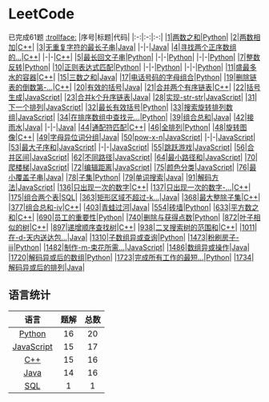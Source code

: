 # LeetCode
已完成61题
[:trollface:](./REWRITE.md)
|序号|标题|代码|
|:-:|:-:|:-:|
|[1](https://leetcode-cn.com/problems/two-sum/)|[两数之和](./docs/1.两数之和.md)|[Python](./codes/1.两数之和.py)|
|[2](https://leetcode-cn.com/problems/add-two-numbers/)|[两数相加](./docs/2.两数相加.md)|[C++](./codes/2.两数相加.cpp)|
|[3](https://leetcode-cn.com/problems/longest-substring-without-repeating-characters/)|[无重复字符的最长子串](./docs/3.无重复字符的最长子串.md)|[Java](./codes/3.无重复字符的最长子串_1.java)|
|-|-|[Java](./codes/3.无重复字符的最长子串_2.java)|
|[4](https://leetcode-cn.com/problems/median-of-two-sorted-arrays/description/)|[寻找两个正序数组的...](./docs/4.寻找两个正序数组的中位数.md)|[C++](./codes/4.寻找两个正序数组的中位数_1.cpp)|
|-|-|[C++](./codes/4.寻找两个正序数组的中位数_2.cpp)|
|[5](https://leetcode-cn.com/problems/longest-palindromic-substring/)|[最长回文子串](./docs/5.最长回文子串.md)|[Python](./codes/5.最长回文子串_1.py)|
|-|-|[Python](./codes/5.最长回文子串_2.py)|
|-|-|[Python](./codes/5.最长回文子串_3.py)|
|[7](https://leetcode-cn.com/problems/reverse-integer/description/)|[整数反转](./docs/7.整数反转.md)|[Python](./codes/7.整数反转.py)|
|[10](https://leetcode-cn.com/problems/regular-expression-matching/description/)|[正则表达式匹配](./docs/10.正则表达式匹配.md)|[Python](./codes/10.正则表达式匹配_1.py)|
|-|-|[Python](./codes/10.正则表达式匹配_2.py)|
|-|-|[Python](./codes/10.正则表达式匹配_3.py)|
|[11](https://leetcode-cn.com/problems/container-with-most-water/description/)|[盛最多水的容器](./docs/11.盛最多水的容器.md)|[C++](./codes/11.盛最多水的容器.cpp)|
|[15](https://leetcode-cn.com/problems/3sum/description/)|[三数之和](./docs/15.三数之和.md)|[Java](./codes/15.三数之和.java)|
|[17](https://leetcode-cn.com/problems/letter-combinations-of-a-phone-number/description/)|[电话号码的字母组合](./docs/17.电话号码的字母组合.md)|[Python](./codes/17.电话号码的字母组合.py)|
|[19](https://leetcode-cn.com/problems/remove-nth-node-from-end-of-list/description/)|[删除链表的倒数第-...](./docs/19.删除链表的倒数第-n-个结点.md)|[C++](./codes/19.删除链表的倒数第-n-个结点.cpp)|
|[20](https://leetcode-cn.com/problems/valid-parentheses/description/)|[有效的括号](./docs/20.有效的括号.md)|[Java](./codes/20.有效的括号.java)|
|[21](https://leetcode-cn.com/problems/merge-two-sorted-lists/description/)|[合并两个有序链表](./docs/21.合并两个有序链表.md)|[C++](./codes/21.合并两个有序链表.cpp)|
|[22](https://leetcode-cn.com/problems/generate-parentheses/description/)|[括号生成](./docs/22.括号生成.md)|[JavaScript](./codes/22.括号生成.js)|
|[23](https://leetcode-cn.com/problems/merge-k-sorted-lists/description/)|[合并k个升序链表](./docs/23.合并k个升序链表.md)|[Java](./codes/23.合并k个升序链表.java)|
|[28](https://leetcode-cn.com/problems/implement-strstr/description/)|[实现-str-str](./docs/28.实现-str-str.md)|[JavaScript](./codes/28.实现-str-str.js)|
|[31](https://leetcode-cn.com/problems/next-permutation/description/)|[下一个排列](./docs/31.下一个排列.md)|[JavaScript](./codes/31.下一个排列.js)|
|[32](https://leetcode-cn.com/problems/longest-valid-parentheses/description/)|[最长有效括号](./docs/32.最长有效括号.md)|[Python](./codes/32.最长有效括号.py)|
|[33](https://leetcode-cn.com/problems/search-in-rotated-sorted-array/description/)|[搜索旋转排列数组](./docs/33.搜索旋转排列数组.md)|[JavaScript](./codes/33.搜索旋转排序数组.js)|
|[34](https://leetcode-cn.com/problems/find-first-and-last-position-of-element-in-sorted-array/description/)|[在排序数组中查找元...](./docs/34.在排序数组中查找元素的第一个和最后一个位置.md)|[Python](./codes/34.在排序数组中查找元素的第一个和最后一个位置.py)|
|[39](https://leetcode-cn.com/problems/combination-sum/description/)|[组合总和](./docs/39.组合总和.md)|[Java](./codes/39.组合总和.java)|
|[42](https://leetcode-cn.com/problems/trapping-rain-water/description/)|[接雨水](./docs/42.接雨水.md)|[Java](./codes/42.接雨水_1.java)|
|-|-|[Java](./codes/42.接雨水_2.java)|
|[44](https://leetcode-cn.com/problems/wildcard-matching/description/)|[通配符匹配](./docs/44.通配符匹配.md)|[C++](./codes/44.通配符匹配.cpp)|
|[46](https://leetcode-cn.com/problems/permutations/description/)|[全排列](./docs/46.全排列.md)|[Python](./codes/46.全排列.py)|
|[48](https://leetcode-cn.com/problems/rotate-image/description/)|[旋转图像](./docs/48.旋转图像.md)|[C++](./codes/48.旋转图像.cpp)|
|[49](https://leetcode-cn.com/problems/group-anagrams/description/)|[字母异位词分组](./docs/49.字母异位词分组.md)|[Java](./codes/49.字母异位词分组.java)|
|[50](https://leetcode-cn.com/problems/powx-n/description/)|[pow-x-n](./docs/50.pow-x-n.md)|[JavaScript](./codes/50.pow-x-n_1.js)|
|-|-|[JavaScript](./codes/50.pow-x-n_2.js)|
|[53](https://leetcode-cn.com/problems/maximum-subarray/description/)|[最大子序和](./docs/53.最大子序和.md)|[JavaScript](./codes/53.最大子序和_1.js)|
|-|-|[JavaScript](./codes/53.最大子序和_2.js)|
|[55](https://leetcode-cn.com/problems/jump-game/description/)|[跳跃游戏](./docs/55.跳跃游戏.md)|[JavaScript](./codes/55.跳跃游戏.js)|
|[56](https://leetcode-cn.com/problems/merge-intervals/description/)|[合并区间](./docs/56.合并区间.md)|[JavaScript](./codes/56.合并区间.js)|
|[62](https://leetcode-cn.com/problems/unique-paths/description/)|[不同路径](./docs/62.不同路径.md)|[JavaScript](./codes/62.不同路径.js)|
|[64](https://leetcode-cn.com/problems/minimum-path-sum/description/)|[最小路径和](./docs/64.最小路径和.md)|[JavaScript](./codes/64.最小路径和.js)|
|[70](https://leetcode-cn.com/problems/climbing-stairs/description/)|[爬楼梯](./docs/70.爬楼梯.md)|[JavaScript](./codes/70.爬楼梯.js)|
|[72](https://leetcode-cn.com/problems/edit-distance/description/)|[编辑距离](./docs/72.编辑距离.md)|[JavaScript](./codes/72.编辑距离.js)|
|[75](https://leetcode-cn.com/problems/sort-colors/description/)|[颜色分类](./docs/75.颜色分类.md)|[JavaScript](./codes/75.颜色分类.js)|
|[76](https://leetcode-cn.com/problems/minimum-window-substring/description/)|[最小覆盖子串](./docs/76.最小覆盖子串.md)|[Java](./codes/76.最小覆盖子串.java)|
|[78](https://leetcode-cn.com/problems/subsets/description/)|[子集](./docs/78.子集.md)|[Python](./codes/78.子集.py)|
|[79](https://leetcode-cn.com/problems/word-search/description/)|[单词搜索](./docs/79.单词搜索.md)|[Java](./codes/79.单词搜索.java)|
|[91](https://leetcode-cn.com/problems/decode-ways/description/)|[解码方法](./docs/91.解码方法.md)|[JavaScript](./codes/91.解码方法.js)|
|[136](https://leetcode-cn.com/problems/single-number/description/)|[只出现一次的数字](./docs/136.只出现一次的数字.md)|[C++](./codes/136.只出现一次的数字.cpp)|
|[137](https://leetcode-cn.com/problems/single-number-ii/description/)|[只出现一次的数字-...](./docs/137.只出现一次的数字-ii.md)|[C++](./codes/137.只出现一次的数字-ii.cpp)|
|[175](https://leetcode-cn.com/problems/combine-two-tables/description/)|[组合两个表](./docs/175.组合两个表.md)|[SQL](./codes/175.组合两个表.sql)|
|[363](https://leetcode-cn.com/problems/max-sum-of-rectangle-no-larger-than-k/description/)|[矩形区域不超过-k...](./docs/363.矩形区域不超过-k-的最大数值和.md)|[Java](./codes/363.矩形区域不超过-k-的最大数值和.java)|
|[368](https://leetcode-cn.com/problems/largest-divisible-subset/description/)|[最大整除子集](./docs/368.最大整除子集.md)|[C++](./codes/368.最大整除子集.cpp)|
|[377](https://leetcode-cn.com/problems/combination-sum-iv/description/)|[组合总和-ⅳ](./docs/377.组合总和-ⅳ.md)|[C++](./codes/377.组合总和-ⅳ.cpp)|
|[403](https://leetcode-cn.com/problems/frog-jump/description/)|[青蛙过河](./docs/403.青蛙过河.md)|[Java](./codes/403.青蛙过河.java)|
|[554](https://leetcode-cn.com/problems/brick-wall/description/)|[砖墙](./docs/554.砖墙.md)|[Python](./codes/554.砖墙.py)|
|[633](https://leetcode-cn.com/problems/sum-of-square-numbers/description/)|[平方数之和](./docs/633.平方数之和.md)|[C++](./codes/633.平方数之和.cpp)|
|[690](https://leetcode-cn.com/problems/employee-importance/description/)|[员工的重要性](./docs/690.员工的重要性.md)|[Python](./codes/690.员工的重要性.py)|
|[740](https://leetcode-cn.com/problems/delete-and-earn/description/)|[删除与获得点数](./docs/740.删除与获得点数.md)|[Python](./codes/740.删除与获得点数.py)|
|[872](https://leetcode-cn.com/problems/leaf-similar-trees/description/)|[叶子相似的树](./docs/872.叶子相似的树.md)|[C++](./codes/872.叶子相似的树.cpp)|
|[897](https://leetcode-cn.com/problems/increasing-order-search-tree/description/)|[递增顺序查找树](./docs/897.递增顺序查找树.md)|[C++](./codes/897.递增顺序查找树.cpp)|
|[938](https://leetcode-cn.com/problems/range-sum-of-bst/description/)|[二叉搜索树的范围和](./docs/938.二叉搜索树的范围和.md)|[C++](./codes/938.二叉搜索树的范围和.cpp)|
|[1011](https://leetcode-cn.com/problems/capacity-to-ship-packages-within-d-days/description/)|[在-d-天内送达包...](./docs/1011.在-d-天内送达包裹的能力.md)|[Java](./codes/1011.在-d-天内送达包裹的能力.java)|
|[1310](https://leetcode-cn.com/problems/xor-queries-of-a-subarray/description/)|[子数组异或查询](./docs/1310.子数组异或查询.md)|[Python](./codes/1310.子数组异或查询.py)|
|[1473](https://leetcode-cn.com/problems/paint-house-iii/description/)|[粉刷房子-iii](./docs/1473.粉刷房子-iii.md)|[Python](./codes/1473.粉刷房子-iii.py)|
|[1482](https://leetcode-cn.com/problems/minimum-number-of-days-to-make-m-bouquets/description/)|[制作-m-束花所需...](./docs/1482.制作-m-束花所需的最少天数.md)|[JavaScript](./codes/1482.制作-m-束花所需的最少天数.js)|
|[1486](https://leetcode-cn.com/problems/xor-operation-in-an-array/description/)|[数组异或操作](./docs/1486.数组异或操作.md)|[Java](./codes/1486.数组异或操作.java)|
|[1720](https://leetcode-cn.com/problems/decode-xored-array/description/)|[解码异或后的数组](./docs/1720.解码异或后的数组.md)|[Python](./codes/1720.解码异或后的数组.py)|
|[1723](https://leetcode-cn.com/problems/find-minimum-time-to-finish-all-jobs/description/)|[完成所有工作的最短...](./docs/1723.完成所有工作的最短时间.md)|[Python](./codes/1723.完成所有工作的最短时间.py)|
|[1734](https://leetcode-cn.com/problems/decode-xored-permutation/description/)|[解码异或后的排列](./docs/1734.解码异或后的排列.md)|[Java](./codes/1734.解码异或后的排列.java)|
## 语言统计
|语言|题解|总数|
|:-:|:-:|:-:|
|[Python](https://github.com/bian-hengwei/LeetCode/search?l=python)|16|20|
|[JavaScript](https://github.com/bian-hengwei/LeetCode/search?l=js)|15|17|
|[C++](https://github.com/bian-hengwei/LeetCode/search?l=cpp)|15|16|
|[Java](https://github.com/bian-hengwei/LeetCode/search?l=java)|14|16|
|[SQL](https://github.com/bian-hengwei/LeetCode/search?l=sql)|1|1|
